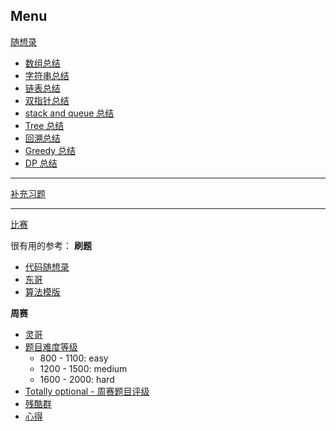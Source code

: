 ## Menu


[随想录](https://github.com/Logenleedev/--Data-Structure-and-Algorithm/tree/master/foundation)
- [数组总结](https://github.com/Logenleedev/--Data-Structure-and-Algorithm/blob/master/foundation/Array/Note.md)
- [字符串总结](https://github.com/Logenleedev/--Data-Structure-and-Algorithm/blob/master/foundation/String/Note.md)
- [链表总结](https://github.com/Logenleedev/--Data-Structure-and-Algorithm/blob/master/foundation/LinkedList/Note.md)
- [双指针总结](https://github.com/Logenleedev/--Data-Structure-and-Algorithm/blob/master/foundation/Double_Pointer/Note.md)
- [stack and queue 总结](https://github.com/Logenleedev/--Data-Structure-and-Algorithm/blob/master/foundation/Stack_and_Queue/Note.md)
- [Tree 总结](https://github.com/Logenleedev/--Data-Structure-and-Algorithm/blob/master/foundation/Tree/Note.md)
- [回溯总结](https://github.com/Logenleedev/--Data-Structure-and-Algorithm/blob/master/foundation/backtracking/Note.md)
- [Greedy 总结](https://github.com/Logenleedev/--Data-Structure-and-Algorithm/blob/master/foundation/Greedy/Note.md)
- [DP 总结](https://github.com/Logenleedev/--Data-Structure-and-Algorithm/tree/master/foundation/DP)

***
[补充习题](https://github.com/Logenleedev/--Data-Structure-and-Algorithm/tree/master/Extra)

*** 
[比赛](https://github.com/Logenleedev/--Data-Structure-and-Algorithm/tree/master/Contest)

很有用的参考：
**刷题**
- [代码随想录](https://github.com/youngyangyang04/leetcode-master)
- [东哥](https://labuladong.gitee.io/algo/)
- [算法模版](https://github.com/dashidhy/algorithm-pattern-python)

**周赛**
- [灵哥](https://space.bilibili.com/206214/)
- [题目难度等级](https://zerotrac.github.io/leetcode_problem_rating/#/)
  - 800 - 1100: easy
  - 1200 - 1500: medium
  - 1600 - 2000: hard
- [Totally optional - 周赛题目评级](https://zerotrac.github.io/leetcode_problem_rating/#/)
- [残酷群](https://github.com/wisdompeak/LeetCode)
- [心得](https://juejin.cn/post/7186915748395270201#heading-1)